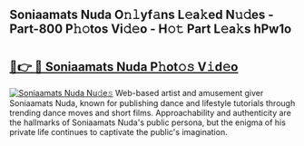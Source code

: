 ## Soniaamats Nuda O𝚗𝚕yf𝚊ns L𝚎a𝚔ed N𝚞𝚍es - Part-800 P𝚑𝚘tos Vi𝚍𝚎o - H𝚘𝚝 Part L𝚎a𝚔s hPw1o

# <h2><a href="http://kf8z99.oniu.top/?m=Soniaamats+Nuda">🔗👉 🔴 Soniaamats Nuda P𝚑ot𝚘𝚜 V𝚒d𝚎o</a></h2>

[![Soniaamats Nuda Nu𝚍e𝚜](https://i.imgur.com/0qMVB7G.gif)](http://kf8z99.oniu.top/?m=Soniaamats+Nuda)
Web-based artist and amusement giver Soniaamats Nuda, known for publishing dance and lifestyle tutorials through trending dance moves and short films. Approachability and authenticity are the hallmarks of Soniaamats Nuda's public persona, but the enigma of his private life continues to captivate the public's imagination.  
